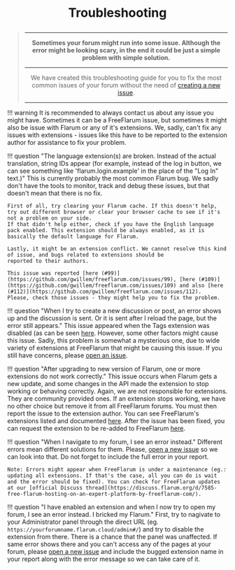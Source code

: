 # <p align="center">Troubleshooting</p>

> ---
> **<p align="center">Sometimes your forum might run into some issue. Although the error might be looking scary, in the end it could be just a simple problem with simple solution.</p>**
>
> ---
> <p align="center">We have created this troubleshooting guide for you to fix the most common issues of your forum without the need of <a href="https://github.com/gwillem/freeflarum.com/issues">creating a new issue</a>.</p>
>
> ---

!!! warning
    It is recommended to always contact us about any issue you might have. Sometimes it can be a FreeFlarum issue, but sometimes it might also be issue with Flarum or any of it's extensions. 
    We, sadly, can't fix any issues with extensions - issues like this have to be reported to the extension author for assistance to fix 
    your problem.
    
!!! question "The language extension(s) are broken. Instead of the actual translation, string IDs appear (for example, instead of the log in button, we can see something like 'flarum.login.example' in the place of the "Log In" text.)"
    This is currently probably the most common Flarum bug. We sadly don't have the tools to monitor, track and debug these issues,
    but that doesn't mean that there is no fix.

    First of all, try clearing your Flarum cache. If this doesn't help, try out different browser or clear your browser cache to see if it's not a problem on your side.
    If that didn't help either, check if you have the English language pack enabled. This extension should be always enabled, as it is basically the default language for Flarum.

    Lastly, it might be an extension conflict. We cannot resolve this kind of issue, and bugs related to extensions should be
    reported to their authors.
    
    This issue was reported [here (#99)](https://github.com/gwillem/freeflarum.com/issues/99), [here (#109)](https://github.com/gwillem/freeflarum.com/issues/109) and also [here (#112)](https://github.com/gwillem/freeflarum.com/issues/112).
    Please, check those issues - they might help you to fix the problem.
    
!!! question "When I try to create a new discussion or post, an error shows up and the discussion is sent. Or it is sent after I reload the page, but the error still appears."
    This issue appeared when the Tags extension was disabled (as can be seen [here](https://github.com/gwillem/freeflarum.com/issues/102). However, some other factors might cause this issue.
    Sadly, this problem is somewhat a mysterious one, due to wide variety of extensions at FreeFlarum that might be causing this issue. If you still have concerns, please [open an issue](https://github.com/gwillem/freeflarum.com/issues).
    
!!! question "After upgrading to new version of Flarum, one or more extensions do not work correctly."
    This issue occurs when Flarum gets a new update, and some changes in the API made the extension to stop working or behaving correctly.
    Again, we are not responsible for extensions. They are community provided ones. If an extension stops working, we have no other choice but remove it from all FreeFlarum forums.
    You must then report the issue to the extension author. You can see FreeFlarum's extensions listed and documented [here](/docs/how-to/extensions/analytics/).
    After the issue has been fixed, you can request the extension to be re-added to FreeFlarum [here](https://github.com/gwillem/freeflarum.com/issues).
    
!!! question "When I navigate to my forum, I see an error instead."
    Different errors mean different solutions for them. Please, [open a new issue](https://github.com/gwillem/freeflarum.com/issues) so we can look into that.
    Do not forget to include the full error in your report.

    Note: Errors might appear when FreeFlarum is under a maintenance (eg.: updating all extensions. If that's the case, all you can do is wait and the error should be fixed). You can check for FreeFlarum updates at our [official Discuss thread](https://discuss.flarum.org/d/7585-free-flarum-hosting-on-an-expert-platform-by-freeflarum-com/).
    
!!! question "I have enabled an extension and when I now try to open my forum, I see an error instead. I bricked my Flarum."
    First, try to nagivate to your Administrator panel through the direct URL (eg. `https://yourforumname.flarum.cloud/admin#/`) and try to disable the extension from there. There is a chance that the panel was unaffected.
    If same error shows there and you can't access any of the pages at your forum, please [open a new issue](https://github.com/gwillem/freeflarum.com/issues) and include the bugged extension name in your
    report along with the error message so we can take care of it.
